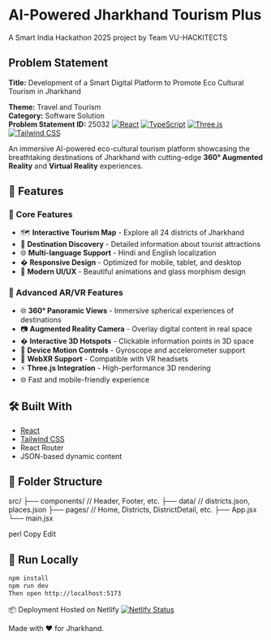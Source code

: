 # AI-Powered Jharkhand Tourism Plus

A Smart India Hackathon 2025 project by Team VU-HACKITECTS

## Problem Statement

**Title:** Development of a Smart Digital Platform to Promote Eco Cultural Tourism in Jharkhand

**Theme:** Travel and Tourism  
**Category:** Software Solution  
**Problem Statement ID:** 25032
[![React](https://img.shields.io/badge/React-18.0+-blue.svg)](https://reactjs.org/)
[![TypeScript](https://img.shields.io/badge/TypeScript-5.0+-blue.svg)](https://www.typescriptlang.org/)
[![Three.js](https://img.shields.io/badge/Three.js-AR/VR-green.svg)](https://threejs.org/)
[![Tailwind CSS](https://img.shields.io/badge/Tailwind-CSS-06B6D4.svg)](https://tailwindcss.com/)

An immersive AI-powered eco-cultural tourism platform showcasing the breathtaking destinations of Jharkhand with cutting-edge **360° Augmented Reality** and **Virtual Reality** experiences.

## 🚀 Features

### 🌟 Core Features
- 🗺️ **Interactive Tourism Map** - Explore all 24 districts of Jharkhand
- 📍 **Destination Discovery** - Detailed information about tourist attractions
- 🌐 **Multi-language Support** - Hindi and English localization
- � **Responsive Design** - Optimized for mobile, tablet, and desktop
- 🎨 **Modern UI/UX** - Beautiful animations and glass morphism design

### 🎯 Advanced AR/VR Features
- 🌐 **360° Panoramic Views** - Immersive spherical experiences of destinations
- 📷 **Augmented Reality Camera** - Overlay digital content in real space
- � **Interactive 3D Hotspots** - Clickable information points in 3D space
- 📱 **Device Motion Controls** - Gyroscope and accelerometer support
- 🥽 **WebXR Support** - Compatible with VR headsets
- ⚡ **Three.js Integration** - High-performance 3D rendering
- 🌐 Fast and mobile-friendly experience

## 🛠️ Built With

- [React](https://reactjs.org/)
- [Tailwind CSS](https://tailwindcss.com/)
- React Router
- JSON-based dynamic content

## 📂 Folder Structure

src/ ├── components/ // Header, Footer, etc. ├── data/ // districts.json, places.json ├── pages/ // Home, Districts, DistrictDetail, etc. ├── App.jsx └── main.jsx

perl
Copy
Edit

## 🚧 Run Locally

```bash
npm install
npm run dev
Then open http://localhost:5173
```
📦 Deployment
Hosted on Netlify
[![Netlify Status](https://api.netlify.com/api/v1/badges/76dec5df-7e1a-4f69-9a5f-22dc68e054e6/deploy-status)](https://app.netlify.com/sites/jharkhandtourguide/deploys)

Made with ❤️ for Jharkhand.

